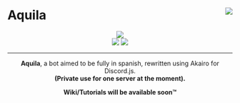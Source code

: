 # Aquila <img src="https://i.imgur.com/zJzMjU3.png" align=right>
<p align=center>
  <img src="https://i.imgur.com/dHKHBQj.png"></br>
  <img src="https://forthebadge.com/images/badges/made-with-javascript.svg"> <img src="https://forthebadge.com/images/badges/contains-cat-gifs.svg">
</p>

---
<p align=center>
  <strong>Aquila</strong>, a bot aimed to be fully in spanish, rewritten using Akairo for Discord.js.</br>
  <strong>(Private use for one server at the moment).</strong>
</p>

<p align=center>
  <strong>Wiki/Tutorials will be available soon™</strong>
</p>

